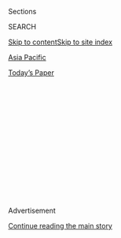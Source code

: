 <div id="app">

<div>

<div>

<div>

<div class="NYTAppHideMasthead css-1q2w90k e1suatyy0">

<div class="section css-ui9rw0 e1suatyy2">

<div class="css-eph4ug er09x8g0">

<div class="css-6n7j50">

</div>

<span class="css-1dv1kvn">Sections</span>

<div class="css-10488qs">

<span class="css-1dv1kvn">SEARCH</span>

</div>

[Skip to content](#site-content)[Skip to site index](#site-index)

</div>

<div id="masthead-section-label" class="css-1wr3we4 eaxe0e00">

[Asia
Pacific](https://www.nytimes3xbfgragh.onion/section/world/asia)

</div>

<div class="css-10698na e1huz5gh0">

</div>

</div>

<div id="masthead-bar-one" class="section hasLinks css-15hmgas e1csuq9d3">

<div class="css-uqyvli e1csuq9d0">

</div>

<div class="css-1uqjmks e1csuq9d1">

</div>

<div class="css-9e9ivx">

[](https://myaccount.nytimes3xbfgragh.onion/auth/login?response_type=cookie&client_id=vi)

</div>

<div class="css-1bvtpon e1csuq9d2">

[Today’s
Paper](https://www.nytimes3xbfgragh.onion/section/todayspaper)

</div>

</div>

</div>

</div>

<div data-aria-hidden="false">

<div id="site-content" data-role="main">

<div>

<div class="css-1aor85t" style="opacity:0.000000001;z-index:-1;visibility:hidden">

<div class="css-1hqnpie">

<div class="css-epjblv">

<span class="css-17xtcya">[Asia
Pacific](/section/world/asia)</span><span class="css-x15j1o">|</span><span class="css-fwqvlz">In
Seoul, Crowds Denounce a Divisive Politician. Days Later, Others Defend
Him.</span>

</div>

<div class="css-k008qs">

<div class="css-1iwv8en">

<span class="css-18z7m18"></span>

<div>

</div>

</div>

<span class="css-1n6z4y">https://nyti.ms/2MzYqTP</span>

<div class="css-1705lsu">

<div class="css-4xjgmj">

<div class="css-4skfbu" data-role="toolbar" data-aria-label="Social Media Share buttons, Save button, and Comments Panel with current comment count" data-testid="share-tools">

  - 
  - 
  - 
  - 
    
    <div class="css-6n7j50">
    
    </div>

  - 

</div>

</div>

</div>

</div>

</div>

</div>

<div class="css-13pd83m">

</div>

<div id="top-wrapper" class="css-1sy8kpn">

<div id="top-slug" class="css-l9onyx">

Advertisement

</div>

[Continue reading the main
story](#after-top)

<div class="ad top-wrapper" style="text-align:center;height:100%;display:block;min-height:250px">

<div id="top" class="place-ad" data-position="top" data-size-key="top">

</div>

</div>

<div id="after-top">

</div>

</div>

<div>

<div id="sponsor-wrapper" class="css-1hyfx7x">

<div id="sponsor-slug" class="css-19vbshk">

Supported by

</div>

[Continue reading the main
story](#after-sponsor)

<div id="sponsor" class="ad sponsor-wrapper" style="text-align:center;height:100%;display:block">

</div>

<div id="after-sponsor">

</div>

</div>

<div class="css-186x18t">

</div>

<div class="css-1vkm6nb ehdk2mb0">

# In Seoul, Crowds Denounce a Divisive Politician. Days Later, Others Defend Him.

</div>

Vast rallies have called for the ouster of South Korea’s justice
minister. But huge counterprotests have assailed the prosecutors who are
investigating him.

<div class="css-18e8msd">

<div class="css-vp77d3 epjyd6m0">

<div class="css-hus3qt ey68jwv0" data-aria-hidden="true">

[![Choe
Sang-Hun](https://static01.graylady3jvrrxbe.onion/images/2018/07/18/multimedia/author-choe-sang-hun/author-choe-sang-hun-thumbLarge.png
"Choe Sang-Hun")](https://www.nytimes3xbfgragh.onion/by/choe-sang-hun)

</div>

<div class="css-1baulvz">

By [<span class="css-1baulvz last-byline" itemprop="name">Choe
Sang-Hun</span>](https://www.nytimes3xbfgragh.onion/by/choe-sang-hun)

</div>

</div>

  - 
    
    <div class="css-ld3wwf e16638kd2">
    
    Oct. 12,
    2019
    
    </div>

  - 
    
    <div class="css-4xjgmj">
    
    <div class="css-d8bdto" data-role="toolbar" data-aria-label="Social Media Share buttons, Save button, and Comments Panel with current comment count" data-testid="share-tools">
    
      - 
      - 
      - 
      - 
        
        <div class="css-6n7j50">
        
        </div>
    
      - 
    
    </div>
    
    </div>

</div>

</div>

<div class="section meteredContent css-1r7ky0e" name="articleBody" itemprop="articleBody">

<div class="css-79elbk" data-testid="photoviewer-wrapper">

<div class="css-z3e15g" data-testid="photoviewer-wrapper-hidden">

</div>

<div class="css-1a48zt4 ehw59r15" data-testid="photoviewer-children">

![<span class="css-16f3y1r e13ogyst0" data-aria-hidden="true">A rally in
support of Cho Kuk, the justice minister, in Seoul, the South Korean
capital, on Saturday. His backers say prosecutors have targeted him
because he is a threat to their
power.</span><span class="css-cnj6d5 e1z0qqy90" itemprop="copyrightHolder"><span class="css-1ly73wi e1tej78p0">Credit...</span><span>Chang
W. Lee/The New York
Times</span></span>](https://static01.graylady3jvrrxbe.onion/images/2019/10/12/world/12korea-protests3-sub/merlin_162567027_bd58afc1-5185-4677-8821-60939b729b2c-articleLarge.jpg?quality=75&auto=webp&disable=upscale)

</div>

</div>

<div class="css-1fanzo5 StoryBodyCompanionColumn">

<div class="css-53u6y8">

SEOUL, South Korea — For weeks, huge crowds have been gathering in Seoul
to denounce a man named Cho Kuk — or to defend him.

Mr. Cho, South Korea’s justice minister, and his family are being
investigated over a number of allegations, ranging from financial
malfeasance to pulling strings to get a daughter into medical school.
Demonstrators, most of them conservatives who oppose President Moon
Jae-in, have rallied in large numbers to demand Mr. Cho’s arrest and Mr.
Moon’s impeachment.

“Lord, please save this country by dragging Moon Jae-in out of office as
soon as possible,” the Rev. Jeon Kwang-hoon, ​head of the Christian
Council of Korea​, said at an enormous rally this month.

But others see the issue very differently. Mr. Cho had been tasked by
Mr. Moon with overhauling the national prosecutors’ office — the same
agency now investigating him. Progressive supporters of the president
have held increasingly large counterprotests, accusing the prosecutors
of targeting Mr. Cho to preserve their own power.

</div>

</div>

<div class="css-1fanzo5 StoryBodyCompanionColumn">

<div class="css-53u6y8">

“Cho Kuk means prosecutors’ reform. He is our flag, he is our general,”
Kim Min-woong, a political philosopher who teaches at Kyung Hee
University, said [during a
rally](https://www.youtube.com/watch?v=d-bbuTfZuo4&t=362s) this month.
“We can win when we defend our flag and our
general.”

</div>

</div>

<div class="css-79elbk" data-testid="photoviewer-wrapper">

<div class="css-z3e15g" data-testid="photoviewer-wrapper-hidden">

</div>

<div class="css-1a48zt4 ehw59r15" data-testid="photoviewer-children">

<div class="css-1xdhyk6 erfvjey0">

<span class="css-1ly73wi e1tej78p0">Image</span>

<div class="css-zjzyr8">

<div data-testid="lazyimage-container" style="height:281.6222222222222px">

</div>

</div>

</div>

<span class="css-16f3y1r e13ogyst0" data-aria-hidden="true">Mr. Cho in
Seoul this month. He and members of his family have been accused of a
variety of misdeeds, including financial
malfeasance. </span><span class="css-cnj6d5 e1z0qqy90" itemprop="copyrightHolder"><span class="css-1ly73wi e1tej78p0">Credit...</span><span>Yonhap,
via EPA and Shutterstock</span></span>

</div>

</div>

<div class="css-1fanzo5 StoryBodyCompanionColumn">

<div class="css-53u6y8">

The protests recall the [huge weekly
rallies](https://www.nytimes3xbfgragh.onion/2016/11/13/world/asia/korea-park-geun-hye-protests.html)
in 2016 that preceded the impeachment and ouster of Mr. Moon’s
predecessor, Park Geun-hye. Mr. Moon has not been accused of wrongdoing,
and his removal seems a distant prospect at best.

But the demonstrations show how polarized South Korean politics have
become, and they have cast a new light on the prosecutors’ office — one
of the country’s most powerful and disliked institutions.

Prosecutors in South Korea have powers well beyond those of their
counterparts in most countries. They decide exclusively who is indicted
and who is not (South Korea has no grand jury system). They also have
authority over the police, and they reserve investigations of
politically sensitive cases for themselves, leaving the police to handle
more mundane matters.

</div>

</div>

<div class="css-1fanzo5 StoryBodyCompanionColumn">

<div class="css-53u6y8">

Surveys have found that they are deeply mistrusted by the public, often
seen as doing the political bidding of whoever is in power. For decades,
every president — including Mr. Moon — has vowed to take politics out of
the agency, only to be later accused of using it to harass their
political opponents or divert attention from domestic crises.

“South Korea is a veritable republic of prosecutors,” said Prof. Ha
Tae-hoon of Korea University School of Law, who called the agency a
“beast” that had defied democratic progress. Another law professor,
Han Sang-hoon of Yonsei University, said the prosecutors’ rigid
“command-and-compliance culture” made internal checks and balances all
but impossible.

Few have condemned the prosecutors’ shortcomings more vigorously than
Mr. Cho.

Articulate, good-looking and charismatic, he became a social media star
while teaching at Seoul National University School of Law, calling for
more social equality and high ethical standards for politicians. In [a
clip from a 2011 forum](https://www.youtube.com/watch?v=_kPLYE2ueOg)
that recently went viral, he said South Korea needed leadership that
“refuses to join hands” with prosecutors, and that a justice minister
should reform their office.

“But I warn you that if the minister tries to do that, prosecutors can
go after him, digging up dirt against him,” Mr. Cho said. “They are the
kind of group fully capable of shaking and toppling the minister by
spreading rumors against him.”

After Mr. Cho joined Mr. Moon’s staff in 2017 as his chief legal
counsel, many saw him as a possible successor.

But his image soured drastically soon after Mr. Moon named him justice
minister in August. News outlets began reporting on allegations of
misdeeds by Mr. Cho or members of his family, including embezzlement and
trying to destroy evidence.

Most of the accusations remain unsubstantiated. But his wife has been
indicted on a charge of forging a certificate to help their daughter get
into medical school. Mr. Cho **** has denied any lawbreaking by family
members, but he acknowledged that his daughter had benefited from
advantages denied to other students — a sensitive matter in a country
where anger over economic inequality runs high. College students began
holding rallies against him and calling him a hypocrite.

</div>

</div>

<div class="css-1fanzo5 StoryBodyCompanionColumn">

<div class="css-53u6y8">

As public anger over the various accusations grew, the chief prosecutor,
Yoon Seok-yeol — another Moon appointee — assigned about 20 prosecutors
to investigate Mr. Cho and his family.

His apartment was raided and his children questioned. His wife, already
under indictment, has been repeatedly interviewed by prosecutors seeking
possible links to a relative who has been arrested on suspicion of
embezzlement.

</div>

</div>

<div class="css-79elbk" data-testid="photoviewer-wrapper">

<div class="css-z3e15g" data-testid="photoviewer-wrapper-hidden">

</div>

<div class="css-1a48zt4 ehw59r15" data-testid="photoviewer-children">

<div class="css-1xdhyk6 erfvjey0">

<span class="css-1ly73wi e1tej78p0">Image</span>

<div class="css-zjzyr8">

<div data-testid="lazyimage-container" style="height:257.77777777777777px">

</div>

</div>

</div>

<span class="css-16f3y1r e13ogyst0" data-aria-hidden="true">A
demonstration against Mr. Cho in Seoul on Wednesday. The rival protests
show how polarized South Korean politics have
become.</span><span class="css-cnj6d5 e1z0qqy90" itemprop="copyrightHolder"><span class="css-1ly73wi e1tej78p0">Credit...</span><span>Jeon
Heon-Kyun/EPA, via Shutterstock</span></span>

</div>

</div>

<div class="css-1fanzo5 StoryBodyCompanionColumn">

<div class="css-53u6y8">

As Mr. Cho’s supporters see it, the prosecutors are punishing him for
finally enacting some of the reforms to their office that presidents
have been promising for years.

His ministry, for example, ended the humiliating practice of forcing
people to stand before a bank of news cameras before entering a
prosecutor’s office for questioning. A bill that would create an agency
to investigate corruption among prosecutors, as well as other senior
officials, is pending in Parliament. The bill is perhaps the most
important part of the efforts by Mr. Moon and Mr. Cho to check
prosecutors’ power.

But critics accuse Mr. Cho of trying to change the subject, noting that
most of those actions were taken only after the allegations against him
began getting attention.

Before Mr. Cho was appointed, prosecutors’ relationship with the
presidency had seemed as cordial as ever, despite Mr. Moon’s promises of
change. They pursued an anticorruption campaign initiated by the
president, which led to the imprisonment of two of his conservative
predecessors — [Ms.
Park](https://www.nytimes3xbfgragh.onion/2018/08/24/world/asia/park-geun-hye-sentenced-south-korea.html)and
[Lee
Myung-bak](http://nytimes3xbfgragh.onion/2018/10/05/world/asia/lee-myung-bak-south-korea-convicted.html)
— as well as [a former chief
justice](https://www.nytimes3xbfgragh.onion/2019/01/23/world/asia/south-korea-chief-justice-japan.html)of
the Supreme Court.

</div>

</div>

<div class="css-1fanzo5 StoryBodyCompanionColumn">

<div class="css-53u6y8">

Conservatives who had vilified Mr. Yoon, the top prosecutor, as Mr.
Moon’s henchman are now hailing him as a hero for taking on Mr. Cho.
And liberals who had cheered the convictions of the conservative
ex-presidents are calling prosecutors “wolves” who are attempting “a
coup d’état” against Mr. Moon.

The rallies have drawn hundreds of thousands of people, at least;
organizers on both sides say their crowds have topped two million. One
side chants “Let’s defend Cho ​Kuk\!” (His name, as it happens, sounds
the same as the Korean word for “fatherland.”) The other shouts, “Arrest
Cho Kuk\!”

The anti-Cho rallies have been led by ​evangelical Christian activists,
joined by other conservatives — mostly older people — who have long
opposed Mr. Moon’s economic policies and his conciliatory stance toward
North Korea. A recent protest [led by Mr.
Jeon](https://www.youtube.com/watch?v=-Ym1zeAV5UA) resembled a Christian
revival meeting, with invocations of God’s blessing, choruses of
“Hallelujah\!” and staff members weaving through the crowd with [cash
donation boxes](https://www.youtube.com/watch?v=GGO4vYV0OQ4).

[The pro-Cho crowds](https://www.youtube.com/watch?v=7KxAqTnlBJU) are
more diverse, including many young, urban white-collar workers. Rock
bands have performed at many of the rallies, with people in the crowd
singing along and waving signs that read “We are Cho Kuk\!”

“Prosecutors think that if they can force Cho Kuk out, they can stop the
reform efforts and return to business as usual,” said Hwang Gyo-ik, a
newspaper columnist, during a rally in support of the justice minister
on Saturday.

Hong Yoon-gi, a professor at Dongguk University, said that for many of
those now supporting Mr. Cho, anger over his alleged misdeeds had been
trumped by their loathing for the prosecutors.

“Prosecutors have always been an object of awe, hatred and fear,”
Professor Hong said. “When people watched the way prosecutors conducted
their investigation of Cho Kuk’s family, their hatred of his hypocrisy
was overtaken by their fear of the prosecutors’ power.”

</div>

</div>

<div>

</div>

</div>

<div>

</div>

<div>

</div>

<div>

</div>

<div>

<div id="bottom-wrapper" class="css-1ede5it">

<div id="bottom-slug" class="css-l9onyx">

Advertisement

</div>

[Continue reading the main
story](#after-bottom)

<div id="bottom" class="ad bottom-wrapper" style="text-align:center;height:100%;display:block;min-height:90px">

</div>

<div id="after-bottom">

</div>

</div>

</div>

</div>

</div>

## Site Index

<div>

</div>

## Site Information Navigation

  - [© <span>2020</span> <span>The New York Times
    Company</span>](https://help.nytimes3xbfgragh.onion/hc/en-us/articles/115014792127-Copyright-notice)

<!-- end list -->

  - [NYTCo](https://www.nytco.com/)
  - [Contact
    Us](https://help.nytimes3xbfgragh.onion/hc/en-us/articles/115015385887-Contact-Us)
  - [Work with us](https://www.nytco.com/careers/)
  - [Advertise](https://nytmediakit.com/)
  - [T Brand Studio](http://www.tbrandstudio.com/)
  - [Your Ad
    Choices](https://www.nytimes3xbfgragh.onion/privacy/cookie-policy#how-do-i-manage-trackers)
  - [Privacy](https://www.nytimes3xbfgragh.onion/privacy)
  - [Terms of
    Service](https://help.nytimes3xbfgragh.onion/hc/en-us/articles/115014893428-Terms-of-service)
  - [Terms of
    Sale](https://help.nytimes3xbfgragh.onion/hc/en-us/articles/115014893968-Terms-of-sale)
  - [Site
    Map](https://spiderbites.nytimes3xbfgragh.onion)
  - [Help](https://help.nytimes3xbfgragh.onion/hc/en-us)
  - [Subscriptions](https://www.nytimes3xbfgragh.onion/subscription?campaignId=37WXW)

</div>

</div>

</div>

</div>
